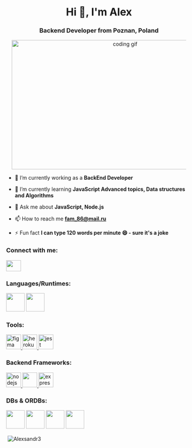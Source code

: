 <h1 align="center">Hi 👋, I'm Alex</h1>
<h3 align="center">Backend Developer from Poznan, Poland</h3>

<div class="image" align="center">
  <img src="https://camo.githubusercontent.com/190338430fb2eca4d172a1987205c5e073b2de72db46cb4ed12cf1c2fa32041a/68747470733a2f2f6d656469612e67697068792e636f6d2f6d656469612f645765734263544c61766b5a754733354d492f67697068792e676966"
  alt="coding gif"
  style="width: 600px; height: 350px; max-width: 94%;" />
</div>

- 🔭 I’m currently working as a **BackEnd Developer**

- 🌱 I’m currently learning **JavaScript Advanced topics, Data structures and Algorithms**

- 💬 Ask me about **JavaScript, Node.js**

- 📫 How to reach me **fam_86@mail.ru**

- ⚡ Fun fact **I can type 120 words per minute 😄 - sure it's a joke**

<h3 align="left">Connect with me:</h3>
<p align="left">
<a href="https://www.linkedin.com/in/alexsandr-fedarovich-5a6077250/" target="blank"><img align="center" src="https://github.com/Alexsandr3/readme/blob/main/iconc/linkedin-original.svg"  height="30" width="40" /></a>
</p>

<h3>Languages/Runtimes:</h3>
<p>
  <image src="https://github.com/Alexsandr3/readme/blob/main/iconc/javascript-original.svg" width="50" />
  <image src="https://github.com/Alexsandr3/readme/blob/main/iconc/typescript-original.svg" width="50" />
</p>



<h3 align="left">Tools:</h3>

<a href="https://www.figma.com/" target="_blank" rel="noreferrer"> <img src="https://github.com/Alexsandr3/readme/blob/main/iconc/figma-original.svg" alt="figma" width="40" height="40"/> </a> 
<a href="https://heroku.com" target="_blank" rel="noreferrer"> <img src="https://github.com/Alexsandr3/readme/blob/main/iconc/heroku-original.svg" alt="heroku" width="40" height="40"/> </a> 
<a href="https://jestjs.io" target="_blank" rel="noreferrer"> <img src="https://github.com/Alexsandr3/readme/blob/main/iconc/jest-plain.svg" alt="jest" width="40" height="40"/> </a> 


<h3>Backend Frameworks:</h3>
<p>
<a href="https://nodejs.org" target="_blank" rel="noreferrer"> <img src="https://github.com/Alexsandr3/readme/blob/main/iconc/nodejs-original.svg" alt="nodejs" width="40" height="40"/> </a> 
<a href="https://nestjs.com" target="_blank" rel="noreferrer"> <img src="https://github.com/Alexsandr3/readme/blob/main/iconc/nestjs-plain.svg" width="40" height="40"/> </a> 
<a href="https://expressjs.com" target="_blank" rel="noreferrer"> <img src="https://github.com/Alexsandr3/readme/blob/main/iconc/express-original.svg" alt="express" width="40" height="40"/> </a> 
</p>

<h3>DBs & ORDBs:</h3>
<p>
<image src="https://github.com/Alexsandr3/readme/blob/main/iconc/mongodb-original.svg" width="50" />
<image src="https://github.com/Alexsandr3/readme/blob/main/iconc/postgresql-original.svg" width="50" />
<image src="https://github.com/Alexsandr3/readme/blob/main/iconc/typeOrm.svg" width="50" />
<image src="https://avatars.githubusercontent.com/u/7552965?s=280&v=4" width="50" />
</p>

<p>&nbsp;<img align="center" src="https://github-readme-stats.vercel.app/api?username=Alexsandr3&show_icons=true&locale=en" alt="Alexsandr3" /></p>





